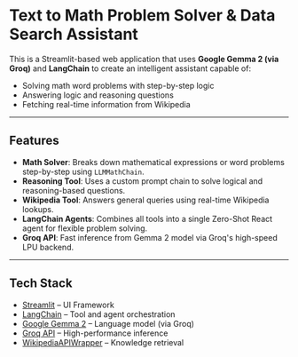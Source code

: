 # Text to Math Problem Solver & Data Search Assistant

This is a Streamlit-based web application that uses **Google Gemma 2 (via Groq)** and **LangChain** to create an intelligent assistant capable of:
- Solving math word problems with step-by-step logic
- Answering logic and reasoning questions
- Fetching real-time information from Wikipedia

---

## Features

- **Math Solver**: Breaks down mathematical expressions or word problems step-by-step using `LLMMathChain`.
- **Reasoning Tool**: Uses a custom prompt chain to solve logical and reasoning-based questions.
- **Wikipedia Tool**: Answers general queries using real-time Wikipedia lookups.
- **LangChain Agents**: Combines all tools into a single Zero-Shot React agent for flexible problem solving.
- **Groq API**: Fast inference from Gemma 2 model via Groq's high-speed LPU backend.

---

## Tech Stack

- [Streamlit](https://streamlit.io/) – UI Framework
- [LangChain](https://www.langchain.com/) – Tool and agent orchestration
- [Google Gemma 2](https://ai.google.dev/gemma) – Language model (via Groq)
- [Groq API](https://groq.com/) – High-performance inference
- [WikipediaAPIWrapper](https://python.langchain.com/docs/integrations/tools/wikipedia) – Knowledge retrieval

